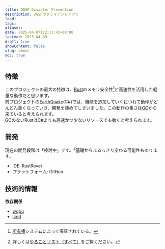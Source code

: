 ```yaml
---
title: OGSP Disaster Prevention
description: OGSPのクライアントアプリ
lead: 
tags: 
aliases: 
date: 2025-04-07T22:37:43+09:00
lastmod: 2025-04-09
draft: true
showContent: false
slug: about
moc: true
---
```

## 特徴
このプロジェクトの最大の特徴は、[Rust](../../../../develop/Knowledge/lang/Rust/Rust.md)のメモリ安全性[^1]と高速性を活用した軽量な動作だと思います。  
前プロジェクトの[EarthQuake](EarthQuake/EarthQuake.desktop.md)(C#)では、機能を追加していくにつれて動作がどんどん重くなっていき、開発を諦めてしまいました。この動作の重さは[GC](../../../../develop/Knowledge/lang/ガベージコレクション.md)から来ていると考えられます。  
GCのないRustはC#よりも高速かつ少ないリソースでも動くと考えられます。
## 開発
現在の開発段階は「検討中」です。[^2]基礎からまるっきり変わる可能性もあります。
- IDE: RustRover
- プラットフォーム: GitHub
## 技術的情報
**依存関係**
- [wgpu](../../../../develop/Knowledge/libs/wgpu/wgpu.md)
- [iced](../../../../develop/Knowledge/libs/iced/iced.md)

[^1]: [所有権](../../../../develop/Knowledge/lang/Rust/所有権.md)システムによって保証されている。
[^2]: 詳しくは[やることリスト（すべて）](../../../../TODO/やることリスト（すべて）.md)をご覧ください。
